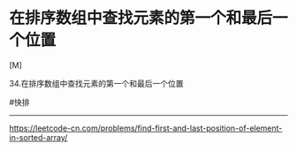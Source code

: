 # 在排序数组中查找元素的第一个和最后一个位置
[M]

34.在排序数组中查找元素的第一个和最后一个位置 

#快排

---

https://leetcode-cn.com/problems/find-first-and-last-position-of-element-in-sorted-array/